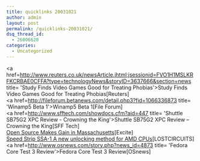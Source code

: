 ```yaml
---
title: quicklinks 20031021
author: admin
layout: post
permalink: /quicklinks-20031021/
dsq_thread_id:
  - 26006620
categories:
  - Uncategorized
---
```

<a href=http://www.reuters.co.uk/newsArticle.jhtml;jsessionid=FVO1H1MSLKRFKCRBAE0CFFA?type=technologyNews&storyID=3637666&section=news title= 'Study Finds Video Games Good for Treating Phobias'>Study Finds Video Games Good for Treating Phobias</a>[Reuters]  
<a href=http://fileforum.betanews.com/detail.php3?fid=1066336873 title= 'Winamp5 Beta 1'>Winamp5 Beta 1</a>[File Forum]  
<a href=http://www.sfftech.com/showdocs.cfm?aid=447 title= 'Shuttle SB75G2 XPC Review - Crowning the King'>Shuttle SB75G2 XPC Review &#8211; Crowning the King</a>[SFF Tech]  
<a href=http://apnews.excite.com/article/20031020/D7U9MH080.html title= 'Open Source Makes Gain in Massachusetts'>Open Source Makes Gain in Massachusetts</a>[Excite]  
<a href=http://www.lostcircuits.com/cpu/speedstrip/ title= 'Speed Strip SSA-1 A new unlocking method for AMD CPUs'>Speed Strip SSA-1 A new unlocking method for AMD CPUs</a>[LOSTCIRCUITS]  
<a href=http://www.osnews.com/story.php?news_id=4873 title= 'Fedora Core Test 3 Review'>Fedora Core Test 3 Review</a>[OSnews]